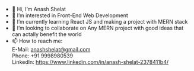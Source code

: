 - 👋 Hi, I’m Anash Shelat
- 👀 I’m interested in Front-End Web Development 
- 🌱 I’m currently learning React JS and making a project with MERN stack
- 💞️ I’m looking to collaborate on Any MERN project with good ideas that can actally benefit the world
- 📫 How to reach me: <br >
      E-Mail: anashshelat@gmail.com <br >
      Phone: +91 9998980539 <br >
      LinkedIn: https://www.linkedin.com/in/anash-shelat-2378411b4/

<!---
anash3420/anash3420 is a ✨ special ✨ repository because its `README.md` (this file) appears on your GitHub profile.
You can click the Preview link to take a look at your changes.
--->
